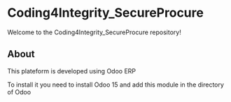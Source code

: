 # Coding4Integrity_SecureProcure

Welcome to the Coding4Integrity_SecureProcure repository!

## About

This plateform is developed using Odoo ERP

To install it you need to install Odoo 15 and add this module in the directory of Odoo
